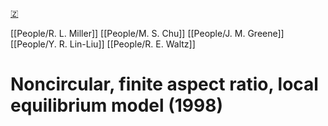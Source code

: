 [🇿](zotero://select/groups/5372906/items/AGLF5QJU)

[[People/R. L. Miller]] [[People/M. S. Chu]] [[People/J. M. Greene]] [[People/Y. R. Lin-Liu]] [[People/R. E. Waltz]] 
# Noncircular, finite aspect ratio, local equilibrium model (1998)

